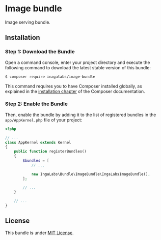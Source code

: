 Image bundle
============

Image serving bundle.

Installation
------------

### Step 1: Download the Bundle

Open a command console, enter your project directory and execute the
following command to download the latest stable version of this bundle:

```bash
$ composer require inagalabs/image-bundle
```

This command requires you to have Composer installed globally, as explained
in the [installation chapter](https://getcomposer.org/doc/00-intro.md)
of the Composer documentation.

### Step 2: Enable the Bundle

Then, enable the bundle by adding it to the list of registered bundles
in the `app/AppKernel.php` file of your project:

```php
<?php

// ...
class AppKernel extends Kernel
{
    public function registerBundles()
    {
        $bundles = [
            // ...

            new IngaLabs\Bundle\ImageBundle\IngaLabsImageBundle(),
        ];

        // ...
    }

    // ...
}
```

License
-------

This bundle is under [MIT License](http://opensource.org/licenses/mit-license.php).

